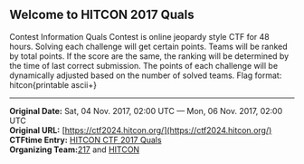 
## Welcome to HITCON 2017 Quals

Contest Information Quals
Contest is online jeopardy style CTF for 48 hours.
Solving each challenge will get certain points. Teams will be ranked by total points.
If the score are the same, the ranking will be determined by the time of last correct submission.
The points of each challenge will be dynamically adjusted based on the number of solved teams.
Flag format: hitcon{printable ascii+}

---
**Original Date:** Sat, 04 Nov. 2017, 02:00 UTC — Mon, 06 Nov. 2017, 02:00 UTC<br>
**Original URL:** [https://ctf2024.hitcon.org/](https://ctf2024.hitcon.org/)<br>
**CTFtime Entry:** [HITCON CTF 2017 Quals](https://ctftime.org/event/485)<br>
**Organizing Team:**[217](https://ctftime.org/team/5160) and [HITCON](https://ctftime.org/team/8299)
<!-- Organized by [HITCON](https://ctftime.org/team/8299) and [217](https://ctftime.org/team/5160) -->

<!-- [Official Website](http://ctf.hitcon.org/) -->